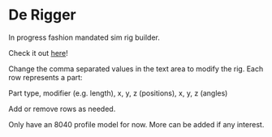 # De Rigger

In progress fashion mandated sim rig builder.

Check it out [here](https://derigger.glitch.me/)!

Change the comma separated values in the text area to modify the rig.
Each row represents a part:

Part type, modifier (e.g. length), x, y, z (positions), x, y, z (angles)

Add or remove rows as needed.

Only have an 8040 profile model for now.
More can be added if any interest.